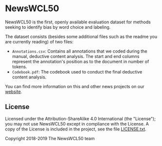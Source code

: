 # NewsWCL50
NewsWCL50 is the first, openly available evaluation dataset for methods seeking to identify bias by word choice and labeling.

The dataset consists (besides some additional files such as the readme you are currently reading) of two files:
* `Annotations.csv`: Contains all annotations that we coded during the manual, deductive content analysis. The start and end columns represent the annotation's position as to the document in number of tokens.
* `Codebook.pdf`: The codebook used to conduct the final deductive content analysis.

You can find more information on this and other news projects on our [website](https://mt.uni-wuppertal.de/projects/media-bias-analysis.html).

## License
Licensed under the Attribution-ShareAlike 4.0 International (the "License"); you may not use NewsWCL50 except in compliance with the License. A copy of the License is included in the project, see the file [LICENSE.txt](LICENSE.txt).

Copyright 2018-2019 The NewsWCL50 team

